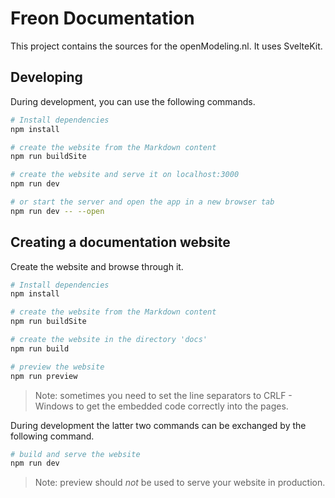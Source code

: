 # Freon Documentation

This project contains the sources for the openModeling.nl.
It uses SvelteKit. 

## Developing

During development, you can use the following commands.

```bash
# Install dependencies
npm install

# create the website from the Markdown content
npm run buildSite

# create the website and serve it on localhost:3000
npm run dev

# or start the server and open the app in a new browser tab
npm run dev -- --open
```

## Creating a documentation website

Create the website and browse through it.

```bash
# Install dependencies
npm install

# create the website from the Markdown content
npm run buildSite

# create the website in the directory 'docs'
npm run build

# preview the website
npm run preview
```

> Note: sometimes you need to set the line separators to CRLF - Windows to get the embedded code
> correctly into the pages.

During development the latter two commands can be exchanged by the following command. 

```bash
# build and serve the website
npm run dev
```

> Note: preview should *not* be used to serve your website in production.
